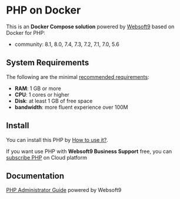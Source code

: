 # PHP on Docker  

This is an **Docker Compose solution** powered by [Websoft9](https://www.websoft9.com) based on Docker for PHP:


 - community:  8.1, 8.0, 7.4, 7.3, 7.2, 7.1, 7.0, 5.6


## System Requirements

The following are the minimal [recommended requirements](https://github.com/Websoft9/docker-library/tree/main/apps/php):

* **RAM**: 1 GB or more
* **CPU**: 1 cores or higher
* **Disk**: at least 1 GB of free space
* **bandwidth**: more fluent experience over 100M  

## Install

You can install this PHP by [How to use it?](https://github.com/Websoft9/docker-library#how-to-use-it).   

If you want use PHP with **Websoft9 Business Support** free, you can [subscribe PHP](https://www.websoft9.com/apps) on Cloud platform

## Documentation

[PHP Administrator Guide](https://support.websoft9.com/docs/php) powered by Websoft9